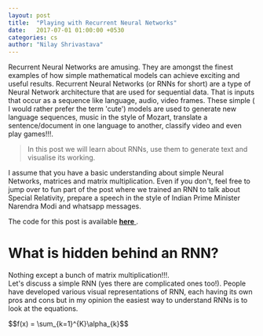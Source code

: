 ```yaml
---
layout: post
title:  "Playing with Recurrent Neural Networks"
date:   2017-07-01 01:00:00 +0530
categories: cs
author: "Nilay Shrivastava"
---
```

Recurrent Neural Networks are amusing. They are amongst the finest examples of how simple mathematical models can achieve exciting and useful results. Recurrent Neural Networks (or RNNs for short) are a type of Neural Network architecture that are used for sequential data. That is inputs that occur as a sequence like language, audio, video frames. These simple ( I would rather prefer the term 'cute') models are used to generate new language sequences, music in the style of Mozart, translate a sentence/document in one language to another, classify video and even play games!!!.

> In this post we will learn about RNNs, use them to generate text and visualise its working.

I assume that you have a basic understanding about simple Neural Networks, matrices and matrix multiplication. Even if you don't, feel free to jump over to fun part of the post where we trained an RNN to
talk about Special Relativity, prepare a speech in the style of Indian Prime Minister Narendra Modi and whatsapp messages.

The code for this post is available [ __here__ ](https://github.com/euler16/CharRNN). 



# What is hidden behind an RNN?

Nothing except a bunch of matrix multiplication!!!.<br>
Let's discuss a simple RNN (yes there are complicated ones too!).
People have developed various visual representations of RNN, each having its own pros and cons but in my opinion the easiest way to understand RNNs is to look at the equations.

<div>
$$f(x) = \sum_{k=1}^{K}\alpha_{k}$$
</div>